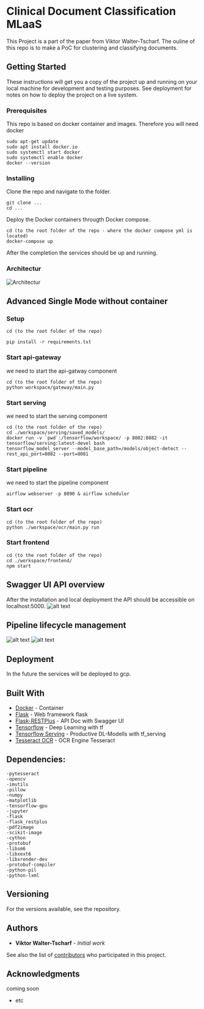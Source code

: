 # Clinical Document Classification MLaaS

This Project is a part of the paper from Viktor Walter-Tscharf. The ouline of this repo is to make a PoC for clustering and classifying documents.

## Getting Started

These instructions will get you a copy of the project up and running on your local machine for development and testing purposes.
See deployment for notes on how to deploy the project on a live system.

### Prerequisites

This repo is based on docker container and images. Therefore you will need docker

```
sudo apt-get update
sudo apt install docker.io
sudo systemctl start docker
sudo systemctl enable docker
docker --version
```

### Installing

Clone the repo and navigate to the folder.
```
git clone ...
cd ...
```

Deploy the Docker containers througth Docker compose.

```
cd (to the root folder of the repo - where the docker compose yml is located)
docker-compose up
```
After the completion the services should be up and running.

### Architectur
![Architectur](https://i.ibb.co/Svc0kgy/Untitled-Diagram-drawio-24-page-0001.jpg)

## Advanced Single Mode without container
### Setup
```
cd (to the root folder of the repo)

pip install -r requirements.txt
```
### Start api-gateway
we need to start the api-gatway component
```
cd (to the root folder of the repo)
python workspace/gateway/main.py
```
### Start serving
we need to start the serving component
```
cd (to the root folder of the repo)
cd ./workspace/serving/saved_models/
docker run -v `pwd`:/tensorflow/workspace/ -p 8082:8082 -it tensorflow/serving:latest-devel bash
tensorflow_model_server --model_base_path=/models/object-detect --rest_api_port=8082 --port=8081
```
### Start pipeline
we need to start the pipeline component
```
airflow webserver -p 8090 & airflow scheduler
```
### Start ocr
```
cd (to the root folder of the repo)
python ./workspace/ocr/main.py run
```
### Start frontend
```
cd (to the root folder of the repo)
cd ./workspace/frontend/
npm start
```

## Swagger UI API overview
After the installation and local deployment the API should be accessible on localhost:5000.
![alt text](https://i.ibb.co/1M8sVWZ/Screen-Shot-2019-07-04-at-22-02-45.png)

## Pipeline lifecycle management
![alt text](https://i.ibb.co/Tc5ZKMS/Screen-Shot-2019-07-25-at-16-02-20.png)
![alt text](https://i.ibb.co/dPZ833M/Screen-Shot-2019-07-25-at-16-02-32.png)
## Deployment

In the future the services will be deployed to gcp.

## Built With

* [Docker](https://www.docker.com/) - Container
* [Flask](http://flask.pocoo.org/) - Web framework flask
* [Flask-RESTPlus](https://flask-restplus.readthedocs.io/) - API Doc with Swagger UI
* [Tensorflow](https://www.tensorflow.org/) - Deep Learning with tf
* [Tensorflow Serving](https://www.tensorflow.org/tfx/guide/serving) - Productive DL-Modells with tf_serving
* [Tesseract OCR](https://www.tensorflow.org/tfx/guide/serving) - OCR Engine Tesseract

## Dependencies:
	-pytesseract
	-opencv	
	-imutils
	-pillow
	-numpy
	-matplotlib
	-tensorflow-gpu
	-jupyter
	-flask
	-flask_restplus
	-pdf2image
	-scikit-image
	-cython
	-protobuf
	-libsm6
	-libxext6
	-libxrender-dev
	-protobuf-compiler
	-python-pil
	-python-lxml

## Versioning

For the versions available, see the repository. 

## Authors

* **Viktor Walter-Tscharf** - *Initial work*

See also the list of [contributors](https://github.com/your/project/contributors) who participated in this project.


## Acknowledgments

coming soon
* etc
